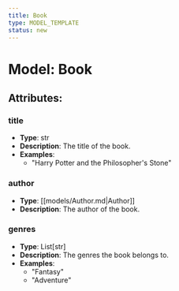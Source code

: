 ```yaml
---
title: Book
type: MODEL_TEMPLATE
status: new
---
```


# Model: Book

## Attributes:
### title
- **Type**: str
- **Description**: The title of the book.
- **Examples**:
  - "Harry Potter and the Philosopher's Stone"

### author
- **Type**: [[models/Author.md|Author]]
- **Description**: The author of the book.

### genres
- **Type**: List[str]
- **Description**: The genres the book belongs to.
- **Examples**:
  - "Fantasy"
  - "Adventure"
